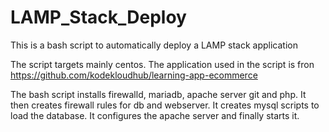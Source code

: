 # LAMP_Stack_Deploy
This is a bash script to automatically deploy a LAMP stack application

The script targets mainly centos.
The application used in the script is fron https://github.com/kodekloudhub/learning-app-ecommerce


The bash script installs firewalld, mariadb, apache server git and php.
It then creates firewall rules for db and webserver.
It creates mysql scripts to load the database.
It configures the apache server and finally starts it.
